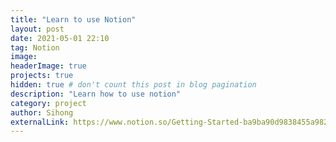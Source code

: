```yaml
---
title: "Learn to use Notion"
layout: post
date: 2021-05-01 22:10
tag: Notion
image:
headerImage: true
projects: true
hidden: true # don't count this post in blog pagination
description: "Learn how to use notion"
category: project
author: Sihong
externalLink: https://www.notion.so/Getting-Started-ba9ba90d9838455a9829c38fdc5cd756
---
```

